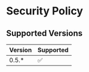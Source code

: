 # Security Policy

## Supported Versions

| Version | Supported          |
| ------- | ------------------ |
| 0.5.*   | :white_check_mark: |

